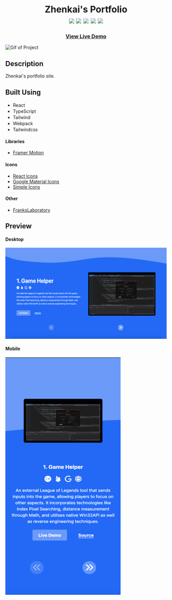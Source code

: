 <div align=center>
	<h1>Zhenkai's Portfolio
	<br>
		<img src="https://img.shields.io/static/v1?label=&message=React&color=61DAFB&style=for-the-badge&logo=react&logoColor=black&logoWidth=&labelColor=&link=">
		<img src="https://img.shields.io/static/v1?label=&message=TypeScript&color=3178C6&style=for-the-badge&logo=typescript&logoColor=white&logoWidth=&labelColor=&link=">
		<img src="https://img.shields.io/static/v1?label=&message=Tailwind&color=06B6D4&style=for-the-badge&logo=tailwindcss&logoColor=white&logoWidth=&labelColor=&link=">
		<img src="https://img.shields.io/static/v1?label=&message=Webpack&color=8DD6F9&style=for-the-badge&logo=webpack&logoColor=black&logoWidth=&labelColor=&link=">
		<img src="https://img.shields.io/static/v1?label=&message=Babel&color=F9DC3E&style=for-the-badge&logo=babel&logoColor=black&logoWidth=&labelColor=&link=">
		<br>
	</h1>
	<h3><b><a href="https://hzk2021.github.io/portfolio">View Live Demo</a></b></h3>
</div>

![Gif of Project](./readme-assets/portfolio.gif)

## Description

Zhenkai's portfolio site.

## Built Using

- React <img height="16" width="16" src="https://cdn.simpleicons.org/react" />
- TypeScript <img height="16" width="16" src="https://cdn.simpleicons.org/typescript" />
- Tailwind <img height="16" width="16" src="https://cdn.simpleicons.org/tailwindcss" />
- Webpack <img height="16" width="16" src="https://cdn.simpleicons.org/webpack" />
- Tailwindcss <img height="16" width="16" src="https://cdn.simpleicons.org/babel" />

#### Libraries

- [Framer Motion](https://www.framer.com/motion/)

#### Icons

- [React Icons](https://github.com/react-icons/react-icons)
- [Google Material Icons](https://fonts.google.com/icons)
- [Simple Icons](https://simpleicons.org/)

#### Other

- [FranksLaboratory](https://www.youtube.com/watch?v=2F2t1RJoGt8)

## Preview

#### Desktop

![Desktop](./readme-assets/portfolio.png)

#### Mobile

![Desktop](./readme-assets/portfolio-mobile.png)